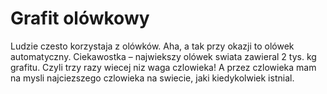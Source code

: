 # Grafit olówkowy

Ludzie czesto korzystaja z olówków. Aha, a tak przy okazji to olówek
automatyczny. Ciekawostka – najwiekszy olówek swiata zawieral 2 tys. kg grafitu.
Czyli trzy razy wiecej niz waga czlowieka! A przez czlowieka mam na mysli
najciezszego czlowieka na swiecie, jaki kiedykolwiek istnial.
